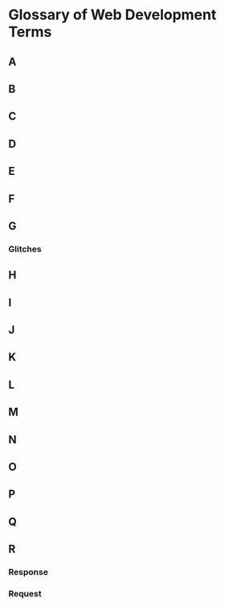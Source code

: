 # Glossary of Web Development Terms

## A

## B

## C

## D

## E

## F

## G

### Glitches

## H

## I

## J

## K

## L

## M

## N

## O

## P

## Q

## R

### Response

### Request

